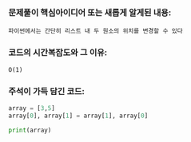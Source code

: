 ### 문제풀이 핵심아이디어 또는 새롭게 알게된 내용:
    파이썬에서는 간단히 리스트 내 두 원소의 위치를 변경할 수 있다

### 코드의 시간복잡도와 그 이유:
    O(1)  
    
### 주석이 가득 담긴 코드:
```python
array = [3,5]
array[0], array[1] = array[1], array[0]

print(array)

```
